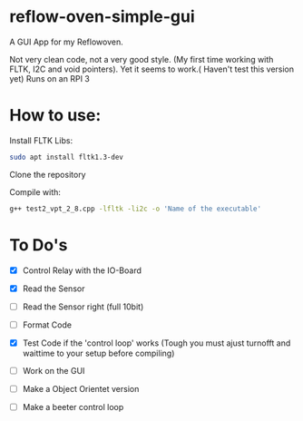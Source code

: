 # reflow-oven-simple-gui
 A GUI App for my Reflowoven.
 
 Not very clean code, not a very good style. (My first time working with FLTK, I2C and void pointers). Yet it seems to work.( Haven't test this version yet)
 Runs on an RPI 3
 # How to use:
  Install FLTK Libs:
   ```bash
   sudo apt install fltk1.3-dev
  ```
 Clone the repository
 
 Compile with: 
   ```bash
   g++ test2_vpt_2_8.cpp -lfltk -li2c -o 'Name of the executable'
   ```
 # To Do's
- [x] Control Relay with the IO-Board
- [x] Read the Sensor
- [ ] Read the Sensor right (full 10bit)
- [ ] Format Code
- [x] Test Code if the 'control loop' works (Tough you must ajust turnofft and waittime to your setup before compiling)
- [ ] Work on the GUI
- [ ] Make a Object Orientet version
- [ ] Make a beeter control loop

